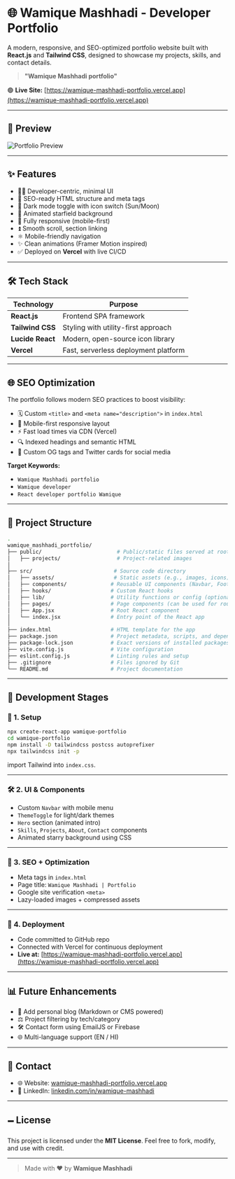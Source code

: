 # 🌐 Wamique Mashhadi - Developer Portfolio

A modern, responsive, and SEO-optimized portfolio website built with **React.js** and **Tailwind CSS**, designed to showcase my projects, skills, and contact details.

> **"Wamique Mashhadi portfolio"**

🟢 **Live Site:** [https://wamique-mashhadi-portfolio.vercel.app](https://wamique-mashhadi-portfolio.vercel.app)

---

## 📸 Preview

![Portfolio Preview](./public/wamique_portfolio.png) <!-- Optional: Replace with actual screenshot path -->

---

## ✨ Features

* 🧑‍💻 Developer-centric, minimal UI
* 🎯 SEO-ready HTML structure and meta tags
* 🌃 Dark mode toggle with icon switch (Sun/Moon)
* 🌌 Animated starfield background
* 📱 Fully responsive (mobile-first)
* ⏫ Smooth scroll, section linking
* ⚛️ Mobile-friendly navigation
* ✨ Clean animations (Framer Motion inspired)
* ✅ Deployed on **Vercel** with live CI/CD

---

## 🛠️ Tech Stack

| Technology       | Purpose                              |
| ---------------- | ------------------------------------ |
| **React.js**     | Frontend SPA framework               |
| **Tailwind CSS** | Styling with utility-first approach  |
| **Lucide React** | Modern, open-source icon library     |
| **Vercel**       | Fast, serverless deployment platform |

---

## 🌐 SEO Optimization

The portfolio follows modern SEO practices to boost visibility:

* 🗓️ Custom `<title>` and `<meta name="description">` in `index.html`
* 📲 Mobile-first responsive layout
* ⚡ Fast load times via CDN (Vercel)
* 🔍 Indexed headings and semantic HTML
* 🔗 Custom OG tags and Twitter cards for social media

**Target Keywords:**

* `Wamique Mashhadi portfolio`
* `Wamique developer`
* `React developer portfolio Wamique`

---

## 🧱 Project Structure

```bash
.
wamique_mashhadi_portfolio/
├── public/                        # Public/static files served at root URL
│   ├── projects/                  # Project-related images
│
├── src/                          # Source code directory
│   ├── assets/                   # Static assets (e.g., images, icons)
│   ├── components/              # Reusable UI components (Navbar, Footer, etc.)
│   ├── hooks/                   # Custom React hooks
│   ├── lib/                     # Utility functions or config (optional)
│   ├── pages/                   # Page components (can be used for routing)
│   ├── App.jsx                  # Root React component
│   └── index.jsx                # Entry point of the React app
│
├── index.html                   # HTML template for the app
├── package.json                 # Project metadata, scripts, and dependencies
├── package-lock.json            # Exact versions of installed packages
├── vite.config.js               # Vite configuration
├── eslint.config.js             # Linting rules and setup
├── .gitignore                   # Files ignored by Git
└── README.md                    # Project documentation

```

---

## 🚀 Development Stages

### 🔧 1. Setup

```bash
npx create-react-app wamique-portfolio
cd wamique-portfolio
npm install -D tailwindcss postcss autoprefixer
npx tailwindcss init -p
```

import Tailwind into `index.css`.

---

### 🛠️ 2. UI & Components

* Custom `Navbar` with mobile menu
* `ThemeToggle` for light/dark themes
* `Hero` section (animated intro)
* `Skills`, `Projects`, `About`, `Contact` components
* Animated starry background using CSS

---

### 🔮 3. SEO + Optimization

* Meta tags in `index.html`
* Page title: `Wamique Mashhadi | Portfolio`
* Google site verification `<meta>` 
* Lazy-loaded images + compressed assets

---

### 🚀 4. Deployment

* Code committed to GitHub repo
* Connected with Vercel for continuous deployment
* **Live at:** [https://wamique-mashhadi-portfolio.vercel.app](https://wamique-mashhadi-portfolio.vercel.app)

---

## 📊 Future Enhancements

* 📖 Add personal blog (Markdown or CMS powered)
* ⚖️ Project filtering by tech/category
* 🛠️ Contact form using EmailJS or Firebase
* 🌐 Multi-language support (EN / HI)

---

## 📩 Contact

* 🌐 Website: [wamique-mashhadi-portfolio.vercel.app](https://wamique-mashhadi-portfolio.vercel.app)
* 💼 LinkedIn: [linkedin.com/in/wamique-mashhadi](https://www.linkedin.com/in/wamique-mashhadi-76930a229/)

---

## 🗕️ License

This project is licensed under the **MIT License**. Feel free to fork, modify, and use with credit.

---


> Made with ❤️ by **Wamique Mashhadi**
